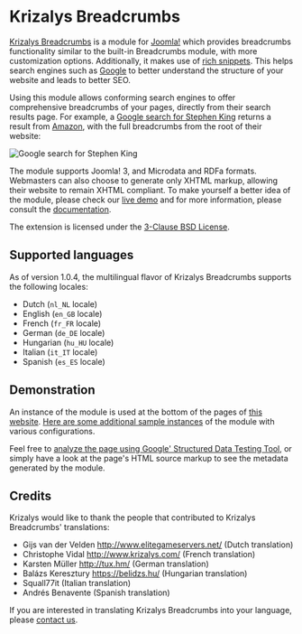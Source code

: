 Krizalys Breadcrumbs
====================

[Krizalys Breadcrumbs][krizalys-breadcrumbs] is a module for [Joomla!][joomla]
which provides breadcrumbs functionality similar to the built-in Breadcrumbs
module, with more customization options. Additionally, it makes use of [rich
snippets][rich-snippets]. This helps search engines such as [Google][google] to
better understand the structure of your website and leads to better SEO.

Using this module allows conforming search engines to offer comprehensive
breadcrumbs of your pages, directly from their search results page. For example,
a [Google search for Stephen King][google-search-example] returns a result from
[Amazon][amazon], with the full breadcrumbs from the root of their website:

![Google search for Stephen King](http://demo.krizalys.com/joomla/images/rich-breadcrumbs.png)

The module supports Joomla! 3, and Microdata and RDFa formats. Webmasters can
also choose to generate only XHTML markup, allowing their website to remain
XHTML compliant. To make yourself a better idea of the module, please check our
[live demo][krizalys-breadcrumbs-demo] and for more information, please consult
the [documentation][documentation].

The extension is licensed under the [3-Clause BSD License][bsd-3-clause].

Supported languages
-------------------

As of version 1.0.4, the multilingual flavor of Krizalys Breadcrumbs supports
the following locales:

* Dutch (`nl_NL` locale)
* English (`en_GB` locale)
* French (`fr_FR` locale)
* German (`de_DE` locale)
* Hungarian (`hu_HU` locale)
* Italian (`it_IT` locale)
* Spanish (`es_ES` locale)

Demonstration
-------------

An instance of the module is used at the bottom of the pages of [this
website][krizalys-demos]. [Here are some additional sample
instances][krizalys-breadcrumbs-demo] of the module with various configurations.

Feel free to [analyze the page using Google' Structured Data Testing
Tool][google-structured-data-testing-tool], or simply have a look at the page's
HTML source markup to see the metadata generated by the module.

Credits
-------

Krizalys would like to thank the people that contributed to Krizalys
Breadcrumbs' translations:

* Gijs van der Velden <http://www.elitegameservers.net/> (Dutch translation)
* Christophe Vidal <http://www.krizalys.com/> (French translation)
* Karsten Müller <http://tux.hm/> (German translation)
* Balázs Keresztury <https://belidzs.hu/> (Hungarian translation)
* Squall77it (Italian translation)
* Andrés Benavente (Spanish translation)

If you are interested in translating Krizalys Breadcrumbs into your language,
please [contact us][contact].

[krizalys-breadcrumbs]:                http://www.krizalys.com/extension/krizalys-breadcrumbs
[joomla]:                              http://www.joomla.org/
[rich-snippets]:                       http://support.google.com/webmasters/bin/answer.py?hl=en&answer=99170
[google]:                              https://www.google.com/
[google-search-example]:               https://www.google.com/search?q=Stephen+King
[amazon]:                              http://www.amazon.com/
[krizalys-breadcrumbs-demo]:           http://demo.krizalys.com/joomla/demos/krizalys-breadcrumbs#demo_breadcrumbs
[documentation]:                       http://www.krizalys.com/book/krizalys-breadcrumbs-documentation
[bsd-3-clause]:                        https://opensource.org/licenses/BSD-3-Clause
[krizalys-demos]:                      http://demo.krizalys.com/joomla/demos/krizalys-breadcrumbs
[google-structured-data-testing-tool]: https://search.google.com/structured-data/testing-tool#url=http%3A%2F%2Fdemo.krizalys.com%2Fjoomla%2Fdemos%2Fkrizalys-breadcrumbs
[contact]:                             http://www.krizalys.com/contact
